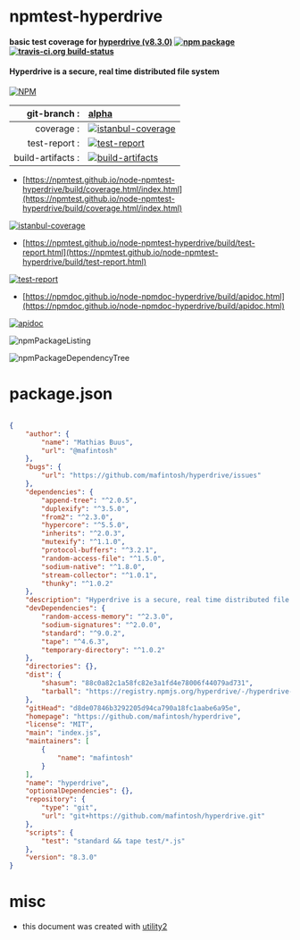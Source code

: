 # npmtest-hyperdrive

#### basic test coverage for  [hyperdrive (v8.3.0)](https://github.com/mafintosh/hyperdrive)  [![npm package](https://img.shields.io/npm/v/npmtest-hyperdrive.svg?style=flat-square)](https://www.npmjs.org/package/npmtest-hyperdrive) [![travis-ci.org build-status](https://api.travis-ci.org/npmtest/node-npmtest-hyperdrive.svg)](https://travis-ci.org/npmtest/node-npmtest-hyperdrive)

#### Hyperdrive is a secure, real time distributed file system

[![NPM](https://nodei.co/npm/hyperdrive.png?downloads=true&downloadRank=true&stars=true)](https://www.npmjs.com/package/hyperdrive)

| git-branch : | [alpha](https://github.com/npmtest/node-npmtest-hyperdrive/tree/alpha)|
|--:|:--|
| coverage : | [![istanbul-coverage](https://npmtest.github.io/node-npmtest-hyperdrive/build/coverage.badge.svg)](https://npmtest.github.io/node-npmtest-hyperdrive/build/coverage.html/index.html)|
| test-report : | [![test-report](https://npmtest.github.io/node-npmtest-hyperdrive/build/test-report.badge.svg)](https://npmtest.github.io/node-npmtest-hyperdrive/build/test-report.html)|
| build-artifacts : | [![build-artifacts](https://npmtest.github.io/node-npmtest-hyperdrive/glyphicons_144_folder_open.png)](https://github.com/npmtest/node-npmtest-hyperdrive/tree/gh-pages/build)|

- [https://npmtest.github.io/node-npmtest-hyperdrive/build/coverage.html/index.html](https://npmtest.github.io/node-npmtest-hyperdrive/build/coverage.html/index.html)

[![istanbul-coverage](https://npmtest.github.io/node-npmtest-hyperdrive/build/screenCapture.buildCi.browser.%252Ftmp%252Fbuild%252Fcoverage.lib.html.png)](https://npmtest.github.io/node-npmtest-hyperdrive/build/coverage.html/index.html)

- [https://npmtest.github.io/node-npmtest-hyperdrive/build/test-report.html](https://npmtest.github.io/node-npmtest-hyperdrive/build/test-report.html)

[![test-report](https://npmtest.github.io/node-npmtest-hyperdrive/build/screenCapture.buildCi.browser.%252Ftmp%252Fbuild%252Ftest-report.html.png)](https://npmtest.github.io/node-npmtest-hyperdrive/build/test-report.html)

- [https://npmdoc.github.io/node-npmdoc-hyperdrive/build/apidoc.html](https://npmdoc.github.io/node-npmdoc-hyperdrive/build/apidoc.html)

[![apidoc](https://npmdoc.github.io/node-npmdoc-hyperdrive/build/screenCapture.buildCi.browser.%252Ftmp%252Fbuild%252Fapidoc.html.png)](https://npmdoc.github.io/node-npmdoc-hyperdrive/build/apidoc.html)

![npmPackageListing](https://npmtest.github.io/node-npmtest-hyperdrive/build/screenCapture.npmPackageListing.svg)

![npmPackageDependencyTree](https://npmtest.github.io/node-npmtest-hyperdrive/build/screenCapture.npmPackageDependencyTree.svg)



# package.json

```json

{
    "author": {
        "name": "Mathias Buus",
        "url": "@mafintosh"
    },
    "bugs": {
        "url": "https://github.com/mafintosh/hyperdrive/issues"
    },
    "dependencies": {
        "append-tree": "^2.0.5",
        "duplexify": "^3.5.0",
        "from2": "^2.3.0",
        "hypercore": "^5.5.0",
        "inherits": "^2.0.3",
        "mutexify": "^1.1.0",
        "protocol-buffers": "^3.2.1",
        "random-access-file": "^1.5.0",
        "sodium-native": "^1.8.0",
        "stream-collector": "^1.0.1",
        "thunky": "^1.0.2"
    },
    "description": "Hyperdrive is a secure, real time distributed file system",
    "devDependencies": {
        "random-access-memory": "^2.3.0",
        "sodium-signatures": "^2.0.0",
        "standard": "^9.0.2",
        "tape": "^4.6.3",
        "temporary-directory": "^1.0.2"
    },
    "directories": {},
    "dist": {
        "shasum": "88c0a82c1a58fc82e3a1fd4e78006f44079ad731",
        "tarball": "https://registry.npmjs.org/hyperdrive/-/hyperdrive-8.3.0.tgz"
    },
    "gitHead": "d8de07846b3292205d94ca790a18fc1aabe6a95e",
    "homepage": "https://github.com/mafintosh/hyperdrive",
    "license": "MIT",
    "main": "index.js",
    "maintainers": [
        {
            "name": "mafintosh"
        }
    ],
    "name": "hyperdrive",
    "optionalDependencies": {},
    "repository": {
        "type": "git",
        "url": "git+https://github.com/mafintosh/hyperdrive.git"
    },
    "scripts": {
        "test": "standard && tape test/*.js"
    },
    "version": "8.3.0"
}
```



# misc
- this document was created with [utility2](https://github.com/kaizhu256/node-utility2)
